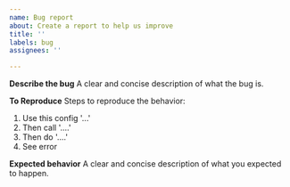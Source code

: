 ```yaml
---
name: Bug report
about: Create a report to help us improve
title: ''
labels: bug
assignees: ''

---
```


**Describe the bug**
A clear and concise description of what the bug is.

**To Reproduce**
Steps to reproduce the behavior:
1. Use this config '...'
2. Then call '....'
3. Then do '....'
4. See error

**Expected behavior**
A clear and concise description of what you expected to happen.
